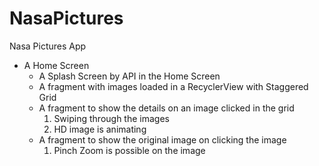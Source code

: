 # NasaPictures
Nasa Pictures App

- A Home Screen
  - A Splash Screen by API in the Home Screen
  - A fragment with images loaded in a RecyclerView with Staggered Grid
  - A fragment to show the details on an image clicked in the grid
    1. Swiping through the images
    2. HD image is animating
  - A fragment to show the original image on clicking the image 
    1. Pinch Zoom is possible on the image
